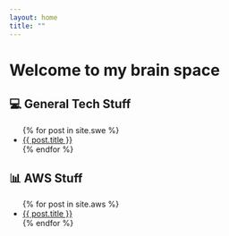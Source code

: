 ```yaml
---
layout: home
title: ""
---
```


# Welcome to my brain space

## 💻 General Tech Stuff
<ul>
  {% for post in site.swe %}
    <li><a href="{{ post.url }}">{{ post.title }}</a></li>
  {% endfor %}
</ul>

## 📊 AWS Stuff
<ul>
  {% for post in site.aws %}
    <li><a href="{{ post.url }}">{{ post.title }}</a></li>
  {% endfor %}
</ul>

